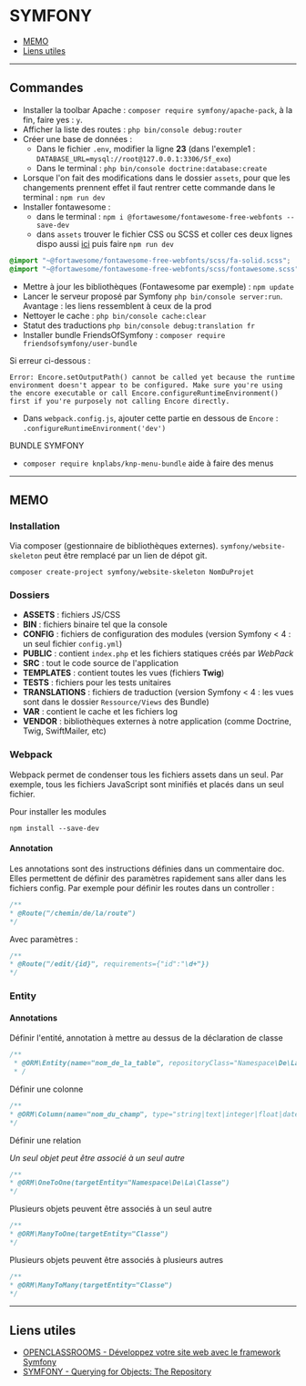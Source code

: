 # SYMFONY

- [MEMO](https://github.com/Piotezaza/CoursNumericall/tree/master/PHP/SYMFONY#memo)
- [Liens utiles](https://github.com/Piotezaza/CoursNumericall/tree/master/PHP/SYMFONY#liens-utiles)

---
## Commandes

- Installer la toolbar Apache : `composer require symfony/apache-pack`, à la fin, faire yes : `y`.
- Afficher la liste des routes : `php bin/console debug:router` 
- Créer une base de données :
    - Dans le fichier `.env`, modifier la ligne **23** (dans l'exemple1 : `DATABASE_URL=mysql://root@127.0.0.1:3306/Sf_exo`) 
    - Dans le terminal : `php bin/console doctrine:database:create`
- Lorsque l'on fait des modifications dans le dossier `assets`, pour que les changements prennent effet il faut rentrer cette commande dans le terminal : `npm run dev` 
- Installer fontawesome :
    - dans le terminal : `npm i @fortawesome/fontawesome-free-webfonts --save-dev`
    - dans `assets` trouver le fichier CSS ou SCSS et coller ces deux lignes dispo aussi [ici](https://www.npmjs.com/package/@fortawesome/fontawesome-free-webfonts) puis faire `npm run dev`
```scss
@import "~@fortawesome/fontawesome-free-webfonts/scss/fa-solid.scss";
@import "~@fortawesome/fontawesome-free-webfonts/scss/fontawesome.scss";
```
- Mettre à jour les bibliothèques (Fontawesome par exemple) : `npm update` 
- Lancer le serveur proposé par Symfony `php bin/console server:run`. Avantage : les liens ressemblent à ceux de la prod
- Nettoyer le cache : `php bin/console cache:clear`
- Statut des traductions `php bin/console debug:translation fr`
- Installer bundle FriendsOfSymfony : `composer require friendsofsymfony/user-bundle`

Si erreur ci-dessous :

```
Error: Encore.setOutputPath() cannot be called yet because the runtime environment doesn't appear to be configured. Make sure you're using the encore executable or call Encore.configureRuntimeEnvironment() first if you're purposely not calling Encore directly.
```
-  Dans `webpack.config.js`, ajouter cette partie en dessous de `Encore` : `.configureRuntimeEnvironment('dev')`

BUNDLE SYMFONY
- `composer require knplabs/knp-menu-bundle` aide à faire des menus

---
## MEMO

### Installation


Via composer (gestionnaire de bibliothèques externes). `symfony/website-skeleton` peut être remplacé par un lien de dépot git.

```
composer create-project symfony/website-skeleton NomDuProjet
```

### Dossiers

- **ASSETS** : fichiers JS/CSS
- **BIN** : fichiers binaire tel que la console
- **CONFIG** : fichiers de configuration des modules (version Symfony < 4 : un seul fichier `config.yml`)
- **PUBLIC** : contient `index.php` et les fichiers statiques créés par *WebPack*
- **SRC** :  tout le code source de l'application
- **TEMPLATES** : contient toutes les vues (fichiers **Twig**)
- **TESTS** : fichiers pour les tests unitaires 
- **TRANSLATIONS** : fichiers de traduction (version Symfony < 4 : les vues sont dans le dossier `Ressource/Views` des Bundle)
- **VAR** : contient le cache et les fichiers log
- **VENDOR** : bibliothèques externes à notre application (comme Doctrine, Twig, SwiftMailer, etc)

### Webpack

Webpack permet de condenser tous les fichiers assets dans un seul. Par exemple, tous les fichiers JavaScript sont minifiés et placés dans un seul fichier.

Pour installer les modules

```
npm install --save-dev
```

#### Annotation

Les annotations sont des instructions définies dans un commentaire doc. Elles permettent de définir des paramètres rapidement sans aller dans les fichiers config. Par exemple pour définir les routes dans un controller :

```php
/**
* @Route("/chemin/de/la/route")
*/
```

Avec paramètres :
```php
/**
* @Route("/edit/{id}", requirements={"id":"\d+"})
*/
```

### Entity

#### Annotations

Définir l'entité, annotation à mettre au dessus de la déclaration de classe

```php
/**
 * @ORM\Entity(name="nom_de_la_table", repositoryClass="Namespace\De\La\Classe")
 * /
```

Définir une colonne

```php
/**
* @ORM\Column(name="nom_du_champ", type="string|text|integer|float|datetime|json_array", nullable=true, length=255)
*/
```

Définir une relation

*Un seul objet peut être associé à un seul autre*

```php
/**
* @ORM\OneToOne(targetEntity="Namespace\De\La\Classe")
*/
```

Plusieurs objets peuvent être associés à un seul autre

```php
/**
* @ORM\ManyToOne(targetEntity="Classe")
*/
```

Plusieurs objets peuvent être associés à plusieurs autres

```php
/**
* @ORM\ManyToMany(targetEntity="Classe")
*/
```

---
## Liens utiles

- [OPENCLASSROOMS - Développez votre site web avec le framework Symfony](https://openclassrooms.com/courses/3619856-developpez-votre-site-web-avec-le-framework-symfony)
- [SYMFONY - Querying for Objects: The Repository](http://symfony.com/doc/current/doctrine.html#querying-for-objects-the-repository)